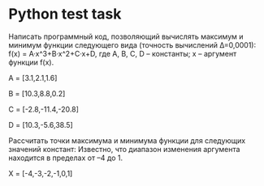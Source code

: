 # Python test task
Написать программный код, позволяющий вычислять максимум и минимум функции следующего вида (точность вычислений ∆=0,0001):
f(x) = A·x^3+B·x^2+C·x+D,
где A, B, C, D – константы; x – аргумент функции f(x).

A = [3.1,2.1,1.6]

B = [10.3,8.8,0.2]

C = [-2.8,-11.4,-20.8]

D = [10.3,-5.6,38.5]

Рассчитать точки максимума и минимума функции для следующих значений констант:
Известно, что диапазон изменения аргумента находится в пределах от –4 до 1.

X = [-4,-3,-2,-1,0,1]

